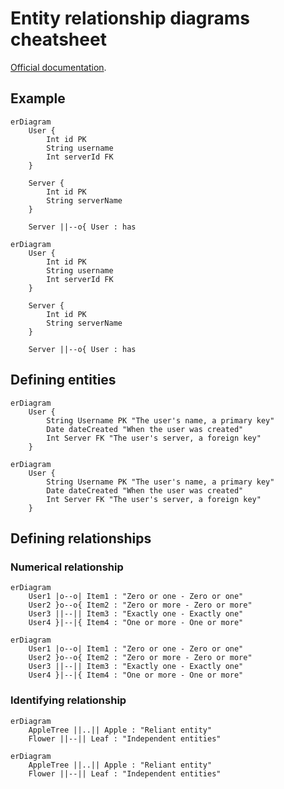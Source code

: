 # Entity relationship diagrams cheatsheet

[Official documentation](https://mermaid.js.org/syntax/entityRelationshipDiagram.html).

## Example

```mermaid
erDiagram
    User {
        Int id PK
        String username
        Int serverId FK
    }

    Server {
        Int id PK
        String serverName
    }

    Server ||--o{ User : has
```

```
erDiagram
    User {
        Int id PK
        String username
        Int serverId FK
    }

    Server {
        Int id PK
        String serverName
    }

    Server ||--o{ User : has
```

## Defining entities

```mermaid
erDiagram
    User {
        String Username PK "The user's name, a primary key"
        Date dateCreated "When the user was created"
        Int Server FK "The user's server, a foreign key"
    }
```

```
erDiagram
    User {
        String Username PK "The user's name, a primary key"
        Date dateCreated "When the user was created"
        Int Server FK "The user's server, a foreign key"
    }
```

## Defining relationships

### Numerical relationship

```mermaid
erDiagram
    User1 |o--o| Item1 : "Zero or one - Zero or one"
    User2 }o--o{ Item2 : "Zero or more - Zero or more"
    User3 ||--|| Item3 : "Exactly one - Exactly one"
    User4 }|--|{ Item4 : "One or more - One or more"
```

```
erDiagram
    User1 |o--o| Item1 : "Zero or one - Zero or one"
    User2 }o--o{ Item2 : "Zero or more - Zero or more"
    User3 ||--|| Item3 : "Exactly one - Exactly one"
    User4 }|--|{ Item4 : "One or more - One or more"
```

### Identifying relationship

```mermaid
erDiagram
    AppleTree ||..|| Apple : "Reliant entity"
    Flower ||--|| Leaf : "Independent entities"
```

```
erDiagram
    AppleTree ||..|| Apple : "Reliant entity"
    Flower ||--|| Leaf : "Independent entities"
```
